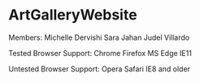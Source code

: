 # ArtGalleryWebsite


Members:
Michelle Dervishi
Sara Jahan
Judel Villardo


Tested Browser Support:
Chrome
Firefox
MS Edge
IE11

Untested Browser Support:
Opera
Safari
IE8 and older
